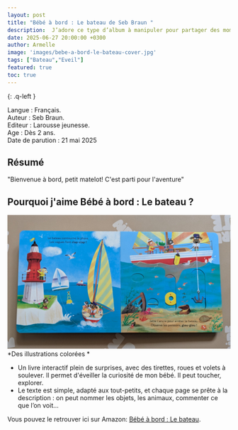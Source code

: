 ```yaml
---
layout: post
title: "Bébé à bord : Le bateau de Seb Braun " 
description:  J’adore ce type d’album à manipuler pour partager des moments de découverte avec mon bébé.
date: 2025-06-27 20:00:00 +0300
author: Armelle
image: 'images/bebe-a-bord-le-bateau-cover.jpg'
tags: ["Bateau","Eveil"]
featured: true
toc: true
---
```


{: .q-left }

Langue : Français.                                      
Auteur : Seb Braun.             
Editeur : Larousse jeunesse.         
Age : Dès 2 ans.           
Date de parution :  21 mai 2025

## Résumé

"Bienvenue à bord, petit matelot! C'est parti pour l'aventure"

## Pourquoi j'aime Bébé à bord : Le bateau ?

![Des illustrations colorées](images/bebe-a-bord-le-bateau-int.jpg)
*Des illustrations colorées *
- Un livre interactif plein de surprises, avec des tirettes, roues et volets à soulever. Il permet d'éveiller la curiosité de mon bébé. Il peut toucher, explorer.
- Le texte est simple, adapté aux tout-petits, et chaque page se prête à la description : on peut nommer les objets, les animaux, commenter ce que l’on voit...

Vous pouvez le retrouver ici sur Amazon: [Bébé à bord : Le bateau](https://amzn.to/3IJ43ju). 



